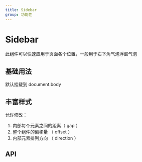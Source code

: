 ```yaml
---
title: Sidebar
group: 功能性
---
```


# Sidebar

此组件可以快速应用于页面各个位置，一般用于右下角气泡浮窗气泡

## 基础用法

默认挂载到 document.body
<code src="./demo/index.tsx"></code>

## 丰富样式

允许修改：

1.  内部每个元素之间的距离（ gap ）
2.  整个组件的偏移量 （ offset ）
3.  内部元素排列方向 （ direction ）

<code src="./demo/demo2.tsx"></code>

## API

<API id="Sidebar"><API>

